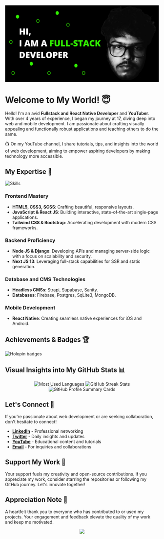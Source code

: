 ![ScreenTechnicals](https://github.com/ScreenTechnicals/ScreenTechnicals/blob/main/profile.png?raw=true)


# Welcome to My World! 😇
Hello! I'm an avid **Fullstack and React Native Developer** and **YouTuber**. With over 4 years of experience, I began my journey at 17, diving deep into web and mobile development. I am passionate about crafting visually appealing and functionally robust applications and teaching others to do the same.

📺 On my YouTube channel, I share tutorials, tips, and insights into the world of web development, aiming to empower aspiring developers by making technology more accessible.

## My Expertise 🚀
![Skills](https://skillicons.dev/icons?i=html,css,jquery,js,ts,react,nextjs,nodejs,python,django,mongodb,postgres,firebase,supabase,vercel,solidity,netlify,electron,tailwind,bootstrap)

### Frontend Mastery
- **HTML5, CSS3, SCSS**: Crafting beautiful, responsive layouts.
- **JavaScript & React JS**: Building interactive, state-of-the-art single-page applications.
- **Tailwind CSS & Bootstrap**: Accelerating development with modern CSS frameworks.

### Backend Proficiency
- **Node JS & Django**: Developing APIs and managing server-side logic with a focus on scalability and security.
- **Next JS 13**: Leveraging full-stack capabilities for SSR and static generation.

### Database and CMS Technologies
- **Headless CMSs**: Strapi, Supabase, Sanity.
- **Databases**: Firebase, Postgres, SqLite3, MongoDB.

### Mobile Development
- **React Native**: Creating seamless native experiences for iOS and Android.

## Achievements & Badges 🏆
![Holopin badges](https://holopin.me/screentechnicals)

## Visual Insights into My GitHub Stats 📊
<div align="center">
  <img src="https://github-readme-stats.vercel.app/api/top-langs/?username=ScreenTechnicals&theme=midnight-purple&layout=compact&hide_border=true&bg_color=0D1117&text_color=ffffff&title_color=F85D7F" alt="Most Used Languages">
  <img src="https://github-readme-streak-stats.herokuapp.com/?user=ScreenTechnicals&theme=minimal&background=0D1117&stroke=ffffff&ring=DD2727&fire=DD2727&currStreakNum=DD2727&sideNums=DD2727&currStreakLabel=ffffff&sideLabels=ffffff&dates=9f9f9f" alt="GitHub Streak Stats">
  <img src="https://github-profile-summary-cards.vercel.app/api/cards/profile-details?username=ScreenTechnicals&theme=solarized_dark&hide_border=true" alt="GitHub Profile Summary Cards">
</div>

## Let's Connect 🤝
If you're passionate about web development or are seeking collaboration, don't hesitate to connect!
- **[LinkedIn](https://www.linkedin.com/in/chinmaya-sa-60a594239/)** - Professional networking
- **[Twitter](https://twitter.com/ChinmaySa1)** - Daily insights and updates
- **[YouTube](https://www.youtube.com/channel/UCf2AVyF3teP4v29gr2Mh4rg)** - Educational content and tutorials
- **[Email](mailto:chinmayasa09@gmail.com)** - For inquiries and collaborations

## Support My Work 💌
Your support fuels my creativity and open-source contributions. If you appreciate my work, consider starring the repositories or following my GitHub journey. Let's innovate together!

## Appreciation Note 🙏
A heartfelt thank you to everyone who has contributed to or used my projects. Your engagement and feedback elevate the quality of my work and keep me motivated.

<div align="center">
    <img src="https://readme-typing-svg.herokuapp.com?font=Roboto+Slab&size=24&center=true&vCenter=true&width=300&lines=Thanks+for+stopping+by!;See+you+on+GitHub!">
</div>



